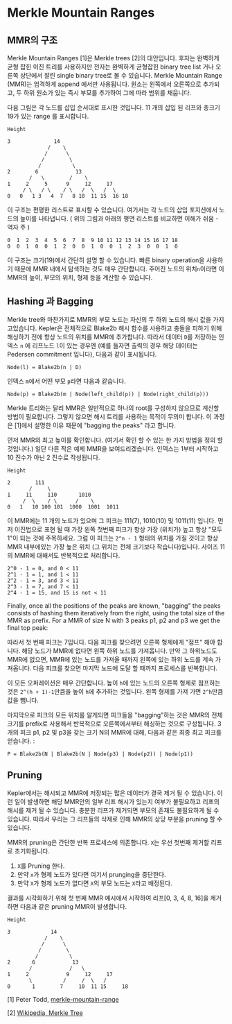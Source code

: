 # Merkle Mountain Ranges

## MMR의 구조

Merkle Mountain Ranges [1]은 Merkle trees [2]의 대안입니다. 후자는 완벽하게 균형 잡힌 이진 트리를 사용하지만 전자는 완벽하게 균형잡힌 binary tree list 거나 오른쪽 상단에서 잘린 single binary tree로 볼 수 있습니다. Merkle Mountain Range (MMR)는 엄격하게 append 에서만 사용됩니다. 원소는 왼쪽에서 오른쪽으로 추가되고, 두 하위 원소가 있는 즉시 부모를 추가하여 그에 따라 범위를 채웁니다.

다음 그림은 각 노드를 삽입 순서대로 표시한 것입니다. 11 개의 삽입 된 리프와 총크기 19가 있는 range 를 표시합니다. 

```
Height

3              14
             /    \
            /      \
           /        \
          /          \
2        6            13
       /   \        /    \
1     2     5      9     12     17
     / \   / \    / \   /  \   /  \
0   0   1 3   4  7   8 10  11 15  16 18
```

이 구조는 편평한 리스트로 표시할 수 있습니다. 여기서는 각 노드의 삽입 포지션에서 노드의 높이를 나타냅니다. ( 위의 그림과 아래의 평면 리스트를 비교하면 이해가 쉬움 - 역자 주 ) 

```
0  1  2  3  4  5  6  7  8  9 10 11 12 13 14 15 16 17 18
0  0  1  0  0  1  2  0  0  1  0  0  1  2  3  0  0  1  0
```

이 구조는 크기(19)에서 간단히 설명 할 수 있습니다. 빠른 binary operation을 사용하기 때문에 MMR 내에서 탐색하는 것도 매우 간단합니다. 주어진 노드의 위치`n`이라면 이 MMR의 높이, 부모의 위치, 형제 등을 계산할 수 있습니다.

## Hashing 과 Bagging

Merkle tree와 마찬가지로 MMR의 부모 노드는 자신의 두 하위 노드의 해시 값을 가지고있습니다. Kepler은 전체적으로 Blake2b 해시 함수를 사용하고 충돌을 피하기 위해 해싱하기 전에 항상 노드의 위치를 ​​MMR에 추가합니다. 따라서 데이터 `D`를 저장하는 인덱스 ​`n` 에 리프노드 `l`이 있는 경우엔  (예를 들자면 출력의 경우 해당 데이터는 Pedersen commitment 입니다), 다음과 같이 표시됩니다.

```
Node(l) = Blake2b(n | D)
```

인덱스 `m`에서 어떤 부모 `p`라면 다음과 같습니다.

```
Node(p) = Blake2b(m | Node(left_child(p)) | Node(right_child(p)))
```

Merkle 트리와는 달리 MMR은 일반적으로 하나의 root를 구성하지 않으므로 계산할 방법이 필요합니다. 그렇지 않으면 해시 트리를 사용하는 목적이 무의미 합니다. 이 과정은 [1]에서 설명한 이유 때문에 "bagging the peaks" 라고 합니다.

먼저 MMR의 최고 높이를 확인합니다. (여기서 확인 할 수 있는 한 가지 방법을 정의 할 것입니다.) 일단 다른 작은 예제 MMR을 보여드리겠습니다. 인덱스는 1부터 시작하고 10 진수가 아닌 2 진수로 작성됩니다.

```
Height

2        111
       /     \
1     11     110       1010
     /  \    / \      /    \
0   1   10 100 101  1000  1001  1011
```

이 MMR에는 11 개의 노드가 있으며 그 피크는 111(7), 1010(10) 및 1011(11) 입니다. 먼저 이진법으로 표현 될 때 가장 왼쪽 첫번째 피크가 항상 가장 (위치가) 높고 항상 "모두 1"이 되는 것에 주목하세요. 그럼 이 피크는 `2^n - 1` 형태의 위치를 ​​가질 것이고 항상 MMR 내부에있는 가장 높은 위치 (그 위치는 전체 크기보다 작습니다)입니다. 사이즈 11의 MMR에 대해서도 반복적으로 처리합니다.

```
2^0 - 1 = 0, and 0 < 11
2^1 - 1 = 1, and 1 < 11
2^2 - 1 = 3, and 3 < 11
2^3 - 1 = 7, and 7 < 11
2^4 - 1 = 15, and 15 is not < 11
```

Finally, once all the positions of the peaks are known, "bagging" the peaks
consists of hashing them iteratively from the right, using the total size of
the MMR as prefix. For a MMR of size N with 3 peaks p1, p2 and p3 we get the
final top peak:

따라서 첫 번째 피크는 7입니다. 다음 피크를 찾으려면 오른쪽 형제에게 "점프" 해야 합니다. 해당 노드가 MMR에 없다면 왼쪽 하위 노드를 가져옵니다. 만약 그 하위노드도 MMR에 없으면, MMR에 있는 노드를 가져올 때까지 왼쪽에 있는 하위 노드를 계속 가져옵니다. 다음 피크를 찾으면 마지막 노드에 도달 할 때까지 프로세스를 반복합니다.

이 모든 오퍼레이션은 매우 간단합니다. 높이 `h`에 있는 노드의 오른쪽 형제로 점프하는 것은 `2^(h + 1)-1`만큼을 높이 `h`에 추가하는 것입니다. 왼쪽 형제를 가져 가면 `2^h`만큼 값을 뺍니다.

마지막으로 피크의 모든 위치를 알게되면 피크들을 "bagging"하는 것은 MMR의 전체 크기를 prefix로 사용해서 반복적으로 오른쪽에서부터 해싱하는 것으로 구성됩니다. 3 개의 피크 p1, p2 및 p3을 갖는 크기 N의 MMR에 대해, 다음과 같은 최종 최고 피크를 얻습니다. :


```
P = Blake2b(N | Blake2b(N | Node(p3) | Node(p2)) | Node(p1))
```

## Pruning

Kepler에서는 해시되고 MMR에 저장되는 많은 데이터가 결국 제거 될 수 있습니다. 이런 일이 발생하면 해당 MMR안의 일부 리프 해시가 있는지 여부가 불필요하고 리프의 해시를 제거 될 수 있습니다. 충분한 리프가 제거되면 부모의 존재도 불필요하게 될 수 있습니다. 따라서 우리는 그 리프들의 삭제로 인해 MMR의 상당 부분을 pruning 할 수 있습니다.

MMR의 pruning은 간단한 반복 프로세스에 의존합니다. `X`는 우선 첫번째 제거할 리프로 초기화됩니다.

1. `X`를 Pruning 한다.
2. 만약 `x`가 형제 노드가 있다면 여기서 prunging을 중단한다.
3. 만약 `X`가 형제 노드가 없다면 `X`의 부모 노드는 `X`라고 배정된다.

결과를 시각화하기 위해 첫 번째 MMR 예시에서 시작하여 리프[0, 3, 4, 8, 16]을 제거하면 다음과 같은 pruning MMR이 발생합니다.


```
Height

3             14
            /    \
           /      \
          /        \
         /          \
2       6            13
       /            /   \
1     2            9     12     17
       \          /     /  \   /  
0       1        7     10  11 15     18
```

[1] Peter Todd, [merkle-mountain-range](https://github.com/opentimestamps/opentimestamps-server/blob/master/doc/merkle-mountain-range.md)

[2] [Wikipedia, Merkle Tree](https://en.wikipedia.org/wiki/Merkle_tree)
